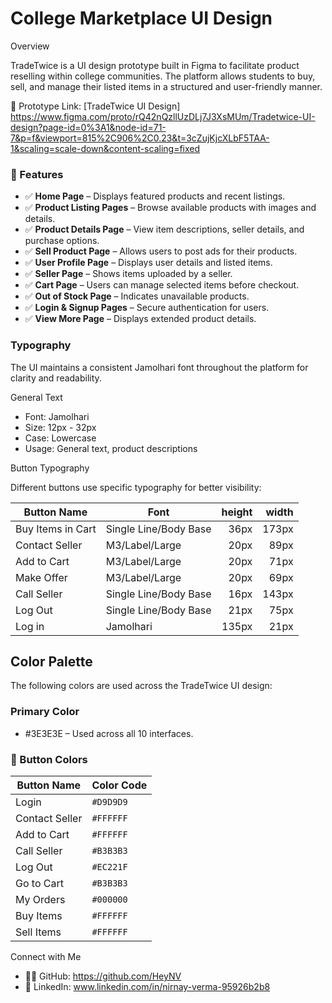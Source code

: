 # College Marketplace UI Design

Overview

TradeTwice is a UI design prototype built in Figma to facilitate product reselling within college communities. The platform allows students to buy, sell, and manage their listed items in a structured and user-friendly manner.

🔗 Prototype Link: 
[TradeTwice UI Design]
https://www.figma.com/proto/rQ42nQzllUzDLj7J3XsMUm/Tradetwice-UI-design?page-id=0%3A1&node-id=71-7&p=f&viewport=815%2C906%2C0.23&t=3cZujKjcXLbF5TAA-1&scaling=scale-down&content-scaling=fixed

### 📌 Features

- ✅ **Home Page** – Displays featured products and recent listings.  
- ✅ **Product Listing Pages** – Browse available products with images and details.  
- ✅ **Product Details Page** – View item descriptions, seller details, and purchase options.  
- ✅ **Sell Product Page** – Allows users to post ads for their products.  
- ✅ **User Profile Page** – Displays user details and listed items.  
- ✅ **Seller Page** – Shows items uploaded by a seller.  
- ✅ **Cart Page** – Users can manage selected items before checkout.  
- ✅ **Out of Stock Page** – Indicates unavailable products.  
- ✅ **Login & Signup Pages** – Secure authentication for users.  
- ✅ **View More Page** – Displays extended product details.  


### Typography

The UI maintains a consistent Jamolhari font throughout the platform for clarity and readability.

General Text

- Font: Jamolhari
- Size: 12px - 32px
- Case: Lowercase
- Usage: General text, product descriptions

Button Typography

Different buttons use specific typography for better visibility:

| Button Name         | Font                   | height  | width |
|---------------------|-----------------------|------:|------:|
| Buy Items in Cart  | Single Line/Body Base  | 36px  | 173px |  
| Contact Seller     | M3/Label/Large         | 20px  |  89px |  
| Add to Cart        | M3/Label/Large         | 20px  |  71px | 
| Make Offer         | M3/Label/Large         | 20px  |  69px | 
| Call Seller        | Single Line/Body Base  | 16px  | 143px |  
| Log Out           | Single Line/Body Base  | 21px  |  75px |  
| Log in            | Jamolhari               | 135px | 21px |

## Color Palette

The following colors are used across the TradeTwice UI design:

### Primary Color
- #3E3E3E – Used across all 10 interfaces.

### 🎨 Button Colors

| Button Name        | Color Code  |
|--------------------|------------|
| Login            | `#D9D9D9`  |
| Contact Seller   | `#FFFFFF`  |
| Add to Cart      | `#FFFFFF`  |
| Call Seller      | `#B3B3B3`  |
| Log Out         | `#EC221F`  |
| Go to Cart      | `#B3B3B3`  |
| My Orders       | `#000000`  |
| Buy Items       | `#FFFFFF`  |
| Sell Items      | `#FFFFFF`


Connect with Me

- 👨‍💻 GitHub: https://github.com/HeyNV
- 🔗 LinkedIn: www.linkedin.com/in/nirnay-verma-95926b2b8

